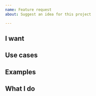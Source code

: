 ```yaml
---
name: Feature request
about: Suggest an idea for this project

---
```


## I want

<!-- A summary of what you'd like to see added or changed -->

## Use cases

<!--
What do you want to use this for?
What shortcomings exist with current approaches?
-->

## Examples

<!-- Show how this would be used and what the behavior would be -->

## What I do

<!-- Optional, give us some info on what you are working on -->
